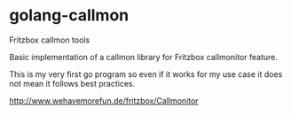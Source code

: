 golang-callmon
==============

Fritzbox callmon tools

Basic implementation of a callmon library for Fritzbox callmonitor feature.

This is my very first go program so even if it works for my use case it does
not mean it follows best practices.

http://www.wehavemorefun.de/fritzbox/Callmonitor


